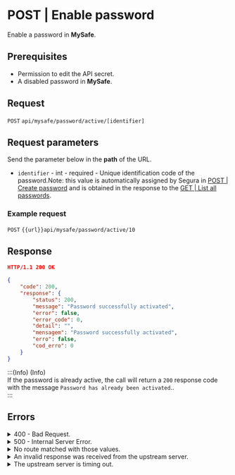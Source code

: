 # POST | Enable password

Enable a password in **MySafe**.

## Prerequisites

* Permission to edit the API secret.
* A disabled password in **MySafe**.

## Request

`POST` `api/mysafe/password/active/[identifier]`

## Request parameters

Send the parameter below in the **path** of the URL.

* `identifier` - int - required - Unique identification code of the password.Note: this value is automatically assigned by Segura in [POST | Create password](../../../../../v4/docs/api-post-create-password/) and is obtained in the response to the [GET | List all passwords](../../../../../v4/docs/api-get-list-all-passwords/).

### Example request

`POST` `{{url}}api/mysafe/password/active/10`

## Response

```json
HTTP/1.1 200 OK
```

```json
{
    "code": 200,
    "response": {
        "status": 200,
        "message": "Password successfully activated",
        "error": false,
        "error_code": 0,
        "detail": "",
        "mensagem": "Password successfully activated",
        "erro": false,
        "cod_erro": 0
    }
}
```

:::(Info) (Info)\
If the password is already active, the call will return a `200` response code with the message `Password has already been activated`..\
:::

## Errors

<details>

<summary>400 - Bad Request.</summary>

***

Message: "1005: Password not found"

Possible cause: the password wasn't found.\


Solution: check the value for the `identifier` and resend the request.

***

Message: "1006: User does not have access"

Possible cause: user isn't allowed to access the item.\


***

</details>

<details>

<summary>500 - Internal Server Error.</summary>

***

Message: "Unexpected error."\


Possible cause: the error is on the Segura server.\


Solution: contact the support team for more information.

***

</details>

<details>

<summary>No route matched with those values.</summary>

***

Message: "No route matched with those values."

Possible causes: failure in your application authentication with the Segura server or incorrect URL.\


Solution: check the authentication parameters such as `Access Token URL`, `Client ID` and `Client Secret` and request a new access token or check and correct the URL.

***

</details>

<details>

<summary>An invalid response was received from the upstream server.</summary>

***

Message: "An invalid response was received from the a seupstream server

Possible cause: the upstream server may be taking too long to respond, leading to a timeout error that is interpreted as an invalid response by the proxy/gateway server.\


Solution: check the connectivity between the source of the request and the Segura server.

***

</details>

<details>

<summary>The upstream server is timing out.</summary>

***

Message: "The upstream server is timing out"

Possible cause: the request time has expired.

Solution: check the connectivity between the source of the request and the Segura server.

***

</details>
